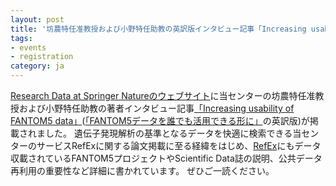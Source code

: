 ```yaml
---
layout: post
title: '坊農特任准教授および小野特任助教の英訳版インタビュー記事「Increasing usability of FANTOM5 data」公開のお知らせ'
tags:
- events
- registration
category: ja
---
```


[Research Data at Springer Natureのウェブサイト](https://www.natureasia.com/ja-jp/scientificdata/)に当センターの坊農特任准教授および小野特任助教の著者インタビュー記事[「Increasing usability of FANTOM5 data」](https://researchdata.springernature.com/users/83331-yoshiko-fujikawa/posts/29947-increasing-the-usability-of-fantom5-data)([「FANTOM5データを誰でも活用できる形に」](https://www.natureasia.com/ja-jp/scientificdata/papers-from-japan/fantom5)の英訳版)が掲載されました。
遺伝子発現解析の基準となるデータを快適に検索できる当センターのサービスRefExに関する論文掲載に至る経緯をはじめ、[RefEx](http://refex.dbcls.jp/)にもデータ収載されているFANTOM5プロジェクトやScientific Data誌の説明、公共データ再利用の重要性など詳細に書かれています。
ぜひご一読ください。